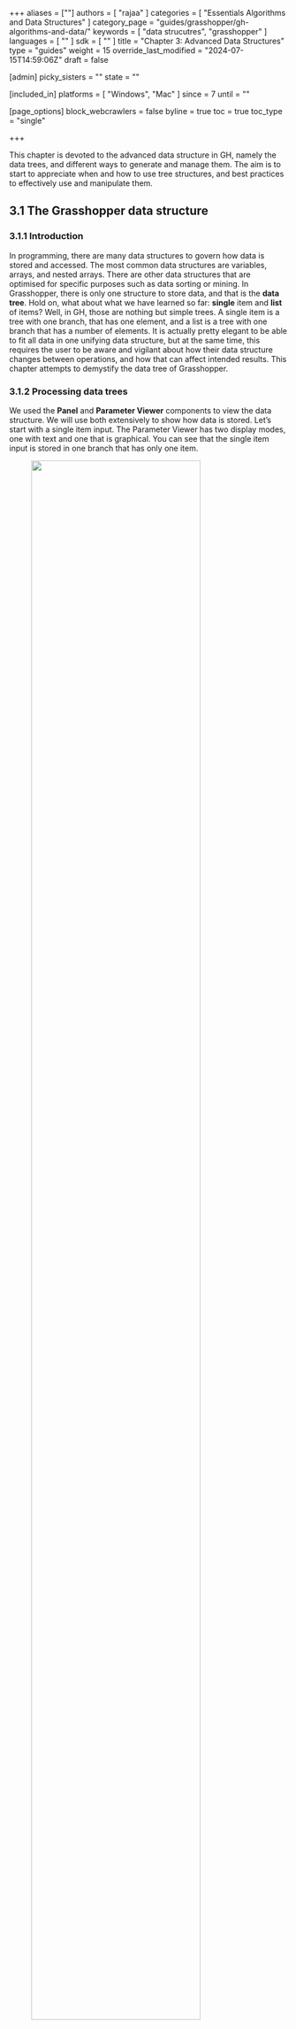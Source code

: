 +++
aliases = [""]
authors = [ "rajaa" ]
categories = [ "Essentials Algorithms and Data Structures" ]
category_page = "guides/grasshopper/gh-algorithms-and-data/"
keywords = [ "data strucutres", "grasshopper" ]
languages = [ "" ]
sdk = [ "" ]
title = "Chapter 3: Advanced Data Structures"
type = "guides"
weight = 15
override_last_modified = "2024-07-15T14:59:06Z"
draft = false

[admin]
picky_sisters = ""
state = ""

[included_in]
platforms = [ "Windows", "Mac" ]
since = 7
until = ""

[page_options]
block_webcrawlers = false
byline = true
toc = true
toc_type = "single"

+++

This chapter is devoted to the advanced data structure in GH, namely the data trees, and different ways to generate and manage them. The aim is to start to appreciate when and how to use tree structures, and best practices to effectively use and manipulate them.<br>

## 3.1 The Grasshopper data structure

### 3.1.1 Introduction

In programming, there are many data structures to govern how data is stored and accessed. The most common data structures are variables, arrays, and nested arrays. There are other data structures that are optimised for specific purposes such as data sorting or mining. In Grasshopper, there is only one structure to store data, and that is the <b>data tree</b>. Hold on, what about what we have learned so far: <b>single</b> item and <b>list</b> of items? Well, in GH, those are nothing but simple trees. A single item is a tree with one branch, that has one element, and a list is a tree with one branch that has a number of elements. It is actually pretty elegant to be able to fit all data in one unifying data structure, but at the same time, this requires the user to be aware and vigilant about how their data structure changes between operations, and how that can affect intended results. This chapter attempts to demystify the data tree of Grasshopper.

### 3.1.2 Processing data trees

We used the <b>Panel</b> and <b>Parameter Viewer</b> components to view the data structure. We will use both extensively to show how data is stored. Let’s start with a single item input. The Parameter Viewer has two display modes, one with text and one that is graphical. You can see that the single item input is stored in one branch that has only one item.
<figure>
   <img src="ads-200.png" class="image_center" width="85%">
   <figcaption>Figure(51): Different ways to preview the data structure in Grasshopper</figcaption>
</figure>

The <b>Parameter Viewer</b> shows each branch address (called “Path”), and the number of elements in that branch as shown in Figure (52).
<figure>
   <img src="ads-201.png" class="image_center" width="50%">
   <figcaption>Figure(51): The Parameter Viewer indicates the path address and the number of elements in each branch</figcaption>
</figure>

A list of items is typically stored in a tree with one branch. Figure (53). However, the three items can also be stored in three different branches. Figure (54).

<figure>
   <img src="ads-202.png" class="image_center" width="85%">
   <figcaption>Figure(53): A list is a tree that has one branch with multiple elements</figcaption>
</figure>

<figure>
   <img src="ads-203.png" class="image_center" width="85%">
   <figcaption>Figure(54): A tree contains any number of branches with any number of elements in each branch</figcaption>
</figure>

The key to understanding the Grasshopper data structure is to be able to answer the following question:<br>
<b>What is the significance of storing x number of values in one branch vs using x number of branches to store one value in each branch?</b><br>
The data structure informs GH components about how to match input values. In other words, components may process data differently based on their structure. The following example illustrates how different data structures for the same set of values can affect the result.

<figure>
   <img src="ads-204.png">
   <figcaption>Figure(55): Organizing same set of value in different data structures affect the output</figcaption>
</figure>

We will elaborate on data tree matching later, but you can already see that GH components do pay attention to the data structure and the result can vary considerably based on it. This is one of the complications inherited in using one unifying data structure in a programming language.

### 3.1.3 Data tree notation
The first step to understanding data trees is to learn the GH notation of trees. As we have seen from the examples, trees consist of branches, and each branch holds a number of elements. The address or path of each branch is represented with integers separated by semicolons and enclosed in curly brackets. The index of each element is enclosed by square brackets. This diagram shows a breakdown of the address of elements in trees.

<figure>
   <img src="ads-205.png">
   <figcaption>Figure(56): Address of elements include the address of the branch and the index of the element in the branch</figcaption>
</figure>

Here are a few examples of various tree structures and how they show in the <b>Parameter Viewer</b> and the <b>Panel</b>.

<figure>
   <img src="ads-206.png">
   <figcaption>Figure(57): Same set of values held in different structures. Left: 5 trunks (5 trees) with one item in each. Middle: 5 branches out of one trunk (1 tree), and each branch holds a single item. Right: two trunks (2 trees), the first has 2 branches with the first branching into 3 branches, each holds one item, the second holds 1 item. The second trunk holds 2 items.
</figcaption>
</figure>

<table class="rounded">
  <tr>
    <th>Tutorial 3.1.1 Data tree</th>
  </tr>
  <tr>
  <td>
   <table>
    <tr>
     <td>
     1. In the tree, what is the full address to the item <b>1.2</b>? Note that order of branches and leaves is always from left to right going clockwise<br><br>
     2. Construct the tree of numbers shown in the image below using the <b>Number</b> parameter only.
     </td>
     <td>
     <img src="ads-207.png">
     </td>
    </tr>
   </table>
  </td>
  </tr>
  <tr>
    <td>
        <details>
        <summary><b>Solution...</b></summary>
        <br>
        <table>
          <tr>
            <td>
            The path to <b>1.2</b> is: <b>{ 0 ; 3 ; 0} [ 1 ]</b><br>
            <br>Note: The three branches from the main trunk are set here to 0:1, 0:2, and 0:3. They also could have been 0:0, 0:1 and 0:2. Both are correct.
            </td>
            <td>
            <img src="ads-207A.png">
            </td>
          </tr>
        </table>
        <br><img src="ads-209.png"><br>
        </details>
    </td>
  </tr>
</table>

## 3.2 Generating trees

LabLab

## 3.3 Tree matching

LabLab

## 3.4 Traversing trees

LabLab

## 3.5 Basic tree operations

### 3.5.1 Viewing the tree structure

LabLab

### 3.5.2 List operations on trees

LabLab

### 3.5.3 Grafting from lists to a trees

LabLab

### 3.5.4 Flattening from trees to lists

LabLab

### 3.5.5 Combining data streams

LabLab

### 3.5.6 Flipping the data structure

LabLab

### 3.5.7 Simplifying the data structure

LabLab

## 3.6 Advanced tree operations

### 3.6.1 Relative items

LabLab

### 3.6.2 Split trees

LabLab

### 3.6.3 Path mapper

LabLab

## 3.7 Tutorials: advanced data structures

### 3.7.1 Sloped roof tutorial

LabLab

### 3.7.2 Diagonal triangles tutorial

LabLab

### 3.7.3 Zigzag tutorial

LabLab

### 3.7.4 Weaving tutorial

LabLab

## End of guide

This is part 3-3 of the [Essential Algorithms and Data Structures for Grasshopper](/guides/grasshopper/gh-algorithms-and-data-structures/).
